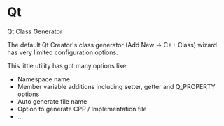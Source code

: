 # Qt
Qt Class Generator

The default Qt Creator's class generator (Add New -> C++ Class) wizard has very limited configuration options. 

This little utility has got many options like:
  * Namespace name
  * Member variable additions including setter, getter and Q_PROPERTY options
  * Auto generate file name
  * Option to generate CPP / Implementation file
  * ..

